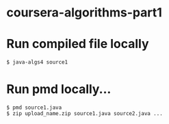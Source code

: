 # coursera-algorithms-part1

# Run compiled file locally
`$ java-algs4 source1`

# Run pmd locally...
```
$ pmd source1.java
$ zip upload_name.zip source1.java source2.java ...
```
